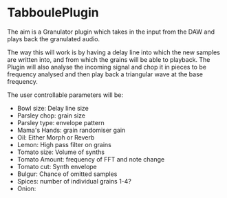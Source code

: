 # TabboulePlugin

The aim is a Granulator plugin which takes in the input from the DAW and plays
back the granulated audio.

The way this will work is by having a delay line into which the new samples
are written into, and from which the grains will be able to playback.
The Plugin will also analyse the incoming signal and chop it in pieces to be
frequency analysed and then play back a triangular wave at the base frequency.

The user controllable parameters will be:
* Bowl size: Delay line size
* Parsley chop: grain size
* Parsley type: envelope pattern
* Mama's Hands: grain randomiser gain
* Oil: Either Morph or Reverb
* Lemon: High pass filter on grains
* Tomato size: Volume of synths
* Tomato Amount: frequency of FFT and note change
* Tomato cut: Synth envelope
* Bulgur: Chance of omitted samples
* Spices: number of individual grains 1-4?
* Onion:
